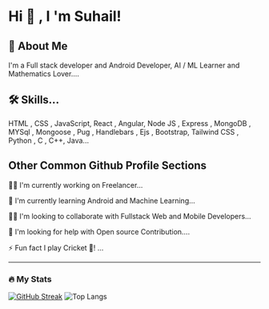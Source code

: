 
# Hi 👋 , I 'm Suhail!



## 🚀 About Me
I'm a Full stack developer and Android Developer, AI / ML Learner and Mathematics Lover....


## 🛠 Skills...
HTML , CSS , JavaScript, React , Angular, Node JS , Express , MongoDB , MYSql , Mongoose , Pug , Handlebars , Ejs , Bootstrap, Tailwind CSS , Python , C  , C++, Java...

## Other Common Github Profile Sections
👩‍💻 I'm currently working on Freelancer...

🧠 I'm currently learning Android and Machine Learning...

👯‍♀️ I'm looking to collaborate with Fullstack Web and Mobile Developers...

🤔 I'm looking for help with Open source Contribution....

⚡️ Fun fact I play Cricket 🏏! ...

---

### :fire: My Stats 
[![GitHub Streak](https://github-readme-streak-stats.herokuapp.com?user=DashingSuhail%20&theme=radical)](https://git.io/streak-stats)
![Top Langs](https://github-readme-stats.vercel.app/api/top-langs/?username=DashingSuhail)